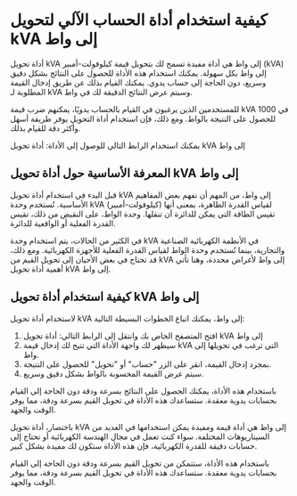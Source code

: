 كيفية استخدام أداة الحساب الآلي لتحويل kVA إلى واط
==================================================

أداة تحويل kVA إلى واط هي أداة مفيدة تسمح لك بتحويل قيمة كيلوفولت-أمبير (kVA) إلى واط بكل سهولة. يمكنك استخدام هذه الأداة للحصول على النتائج بشكل دقيق وسريع، دون الحاجة إلى حساب يدوي. يمكنك القيام بذلك عن طريق إدخال القيمة المطلوبة لـ kVA وسيتم عرض النتائج الدقيقة لك في واط.

للمستخدمين الذين يرغبون في القيام بالحساب يدويًا، يمكنهم ضرب قيمة kVA في 1000 للحصول على النتيجة بالواط. ومع ذلك، فإن استخدام أداة التحويل يوفر طريقة أسهل وأكثر دقة للقيام بذلك.

يمكنك استخدام الرابط التالي للوصول إلى الأداة: أداة تحويل kVA إلى واط

المعرفة الأساسية حول أداة تحويل kVA إلى واط
-------------------------------------------

قبل البدء في استخدام أداة تحويل kVA إلى واط، من المهم أن نفهم بعض المفاهيم الأساسية. تُستخدم وحدة kVA (كيلوفولت-أمبير) لقياس القدرة الظاهرة، بمعنى أنها تقيس الطاقة التي يمكن للدائرة أن تنقلها. وحدة الواط، على النقيض من ذلك، تقيس القدرة الفعلية أو الواقعية للدائرة.

في الكثير من الحالات، يتم استخدام وحدة kVA في الأنظمة الكهربائية الصناعية والتجارية، بينما تُستخدم وحدة الواط لقياس القدرة الفعلية للأجهزة الكهربائية. ومع ذلك، قد تحتاج في بعض الأحيان إلى تحويل القيم من kVA إلى واط لأغراض محددة، وهنا تأتي أهمية أداة تحويل kVA إلى واط.

كيفية استخدام أداة تحويل kVA إلى واط
------------------------------------

لاستخدام أداة تحويل kVA إلى واط، يمكنك اتباع الخطوات البسيطة التالية:

1. افتح المتصفح الخاص بك وانتقل إلى الرابط التالي: أداة تحويل kVA إلى واط
2. سيظهر لك واجهة الأداة التي تتيح لك إدخال قيمة kVA التي ترغب في تحويلها إلى واط.
3. بمجرد إدخال القيمة، انقر على الزر "حساب" أو "تحويل" للحصول على النتيجة.
4. سيتم عرض القيمة المحسوبة بالواط بشكل دقيق وسريع.

باستخدام هذه الأداة، يمكنك الحصول على النتائج بسرعة ودقة دون الحاجة إلى القيام بحسابات يدوية معقدة. ستساعدك هذه الأداة في تحويل القيم بسرعة ودقة، مما يوفر الوقت والجهد.

باختصار، أداة تحويل kVA إلى واط هي أداة قيمة ومفيدة يمكن استخدامها في العديد من السيناريوهات المختلفة. سواء كنت تعمل في مجال الهندسة الكهربائية أو تحتاج إلى حسابات دقيقة للقدرة الكهربائية، فإن هذه الأداة ستكون لك مفيدة بشكل كبير.

باستخدام هذه الأداة، ستتمكن من تحويل القيم بسرعة ودقة دون الحاجة إلى القيام بحسابات يدوية معقدة. ستساعدك هذه الأداة في تحويل القيم بسرعة ودقة، مما يوفر الوقت والجهد.